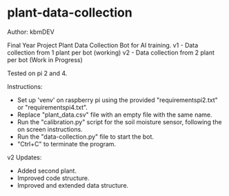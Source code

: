 # plant-data-collection
Author: kbmDEV

Final Year Project Plant Data Collection Bot for AI training.
v1 - Data collection from 1 plant per bot (working)
v2 - Data collection from 2 plant per bot (Work in Progress)

Tested on pi 2 and 4.

Instructions:
- Set up 'venv' on raspberry pi using the provided "requirementspi2.txt" or "requirementspi4.txt".
- Replace "plant_data.csv" file with an empty file with the same name.
- Run the "calibration.py" script for the soil moisture sensor, following the on screen instructions.
- Run the "data-collection.py" file to start the bot.
- "Ctrl+C" to terminate the program.

v2 Updates:
- Added second plant.
- Improved code structure.
- Improved and extended data structure.
